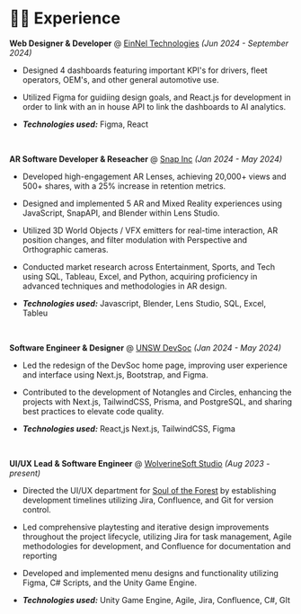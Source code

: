 # 👨‍💻 Experience


**Web Designer & Developer** @ [EinNel Technologies](https://einnel.com/) _(Jun 2024 - September 2024)_
- Designed 4 dashboards featuring important KPI's for drivers, fleet operators, OEM's, and other general automotive use.
- Utilized Figma for guidiing design goals, and React.js for development in order to link with an in house API to link the dashboards to AI analytics. 


- _**Technologies used:**_ Figma, React

&nbsp;

**AR Software Developer & Reseacher** @ [Snap Inc](https://snap.com/en-US) _(Jan 2024 - May 2024)_

- Developed high-engagement AR Lenses, achieving 20,000+ views and 500+ shares, with a 25% increase in retention metrics.
- Designed and implemented 5 AR and Mixed Reality experiences using JavaScript, SnapAPI, and Blender within Lens Studio.
- Utilized 3D World Objects / VFX emitters for real-time interaction, AR position changes, and filter modulation with Perspective and  Orthographic cameras.
- Conducted market research across Entertainment, Sports, and Tech using SQL, Tableau, Excel, and Python, acquiring proficiency in advanced techniques and methodologies in AR design.

- _**Technologies used:**_ Javascript, Blender, Lens Studio, SQL, Excel, Tableu

&nbsp;

**Software Engineer & Designer** @ [UNSW DevSoc](https://devsoc.app/) _(Jan 2024 - May 2024)_

- Led the redesign of the DevSoc home page, improving user experience and interface using Next.js, Bootstrap, and Figma. 
- Contributed to the development of Notangles and Circles, enhancing the projects with Next.js, TailwindCSS, Prisma, and PostgreSQL, and     sharing best practices to elevate code quality.

- _**Technologies used:**_ React,js Next.js, TailwindCSS, Figma

&nbsp;

**UI/UX Lead & Software Engineer** @ [WolverineSoft Studio](https://www.wolverinesoft.org/) _(Aug 2023 - present)_

- Directed the UI/UX department for [Soul of the Forest](https://store.steampowered.com/app/2880650/Soul_of_the_Forest/) by establishing development timelines utilizing Jira, Confluence, and Git for version control.
- Led comprehensive playtesting and iterative design improvements throughout the project lifecycle, utilizing Jira for task management, Agile methodologies for development, and Confluence for documentation and reporting
- Developed and implemented menu designs and functionality utilizing Figma, C# Scripts, and the Unity Game Engine.

- _**Technologies used:**_ Unity Game Engine, Agile, Jira, Confluence, C#, GIt

&nbsp;


